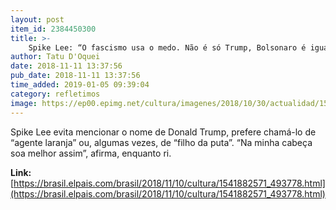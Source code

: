 ```yaml
---
layout: post
item_id: 2384450300
title: >-
    Spike Lee: “O fascismo usa o medo. Não é só Trump, Bolsonaro é igualmente ruim”
author: Tatu D'Oquei
date: 2018-11-11 13:37:56
pub_date: 2018-11-11 13:37:56
time_added: 2019-01-05 09:39:04
category: refletimos
image: https://ep00.epimg.net/cultura/imagenes/2018/10/30/actualidad/1540877021_709606_1540932251_rrss_normal.jpg
---
```


Spike Lee evita mencionar o nome de Donald Trump, prefere chamá-lo de “agente laranja” ou, algumas vezes, de “filho da puta”. “Na minha cabeça soa melhor assim”, afirma, enquanto ri.

**Link:** [https://brasil.elpais.com/brasil/2018/11/10/cultura/1541882571_493778.html](https://brasil.elpais.com/brasil/2018/11/10/cultura/1541882571_493778.html)


